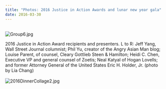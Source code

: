 ```yaml
---
title: "Photos: 2016 Justice in Action Awards and lunar new year gala"
date: 2016-03-30
---
```


\
![Group6.jpg](/uploads/Group6.jpg)

2016 Justice in Action Award recipients and presenters. L to R: Jeff Yang, Wall Street Journal columnist; Phil Yu, creator of the Angry Asian Man blog; Louise Parent, of counsel, Cleary Gottlieb Steen & Hamilton; Heidi C. Chen, Executive VP and general counsel of Zoetis; Neal Katyal of Hogan Lovells; and former Attorney General of the United States Eric H. Holder, Jr. (photo by Lia Chang)\
\
![2016DinnerCollage2.jpg](/uploads/2016DinnerCollage2.jpg)
